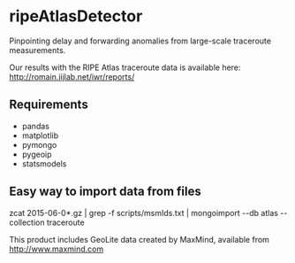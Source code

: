 # ripeAtlasDetector

Pinpointing delay and forwarding anomalies from large-scale traceroute measurements.

Our results with the RIPE Atlas traceroute data is available here: http://romain.iijlab.net/iwr/reports/


## Requirements
- pandas
- matplotlib
- pymongo
- pygeoip
- statsmodels


## Easy way to import data from files
zcat 2015-06-0*.gz | grep -f scripts/msmIds.txt | mongoimport --db atlas
--collection traceroute

This product includes GeoLite data created by MaxMind, available from http://www.maxmind.com
